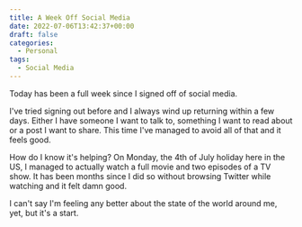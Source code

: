 ```yaml
---
title: A Week Off Social Media
date: 2022-07-06T13:42:37+00:00
draft: false
categories:
  - Personal
tags:
  - Social Media
---
```


Today has been a full week since I signed off of social media.

I've tried signing out before and I always wind up returning within a few days. Either I have someone I want to talk to, something I want to read about or a post I want to share. This time I've managed to avoid all of that and it feels good.

How do I know it's helping? On Monday, the 4th of July holiday here in the US, I managed to actually watch a full movie and two episodes of a TV show. It has been months since I did so without browsing Twitter while watching and it felt damn good.

I can't say I'm feeling any better about the state of the world around me, yet, but it's a start.
